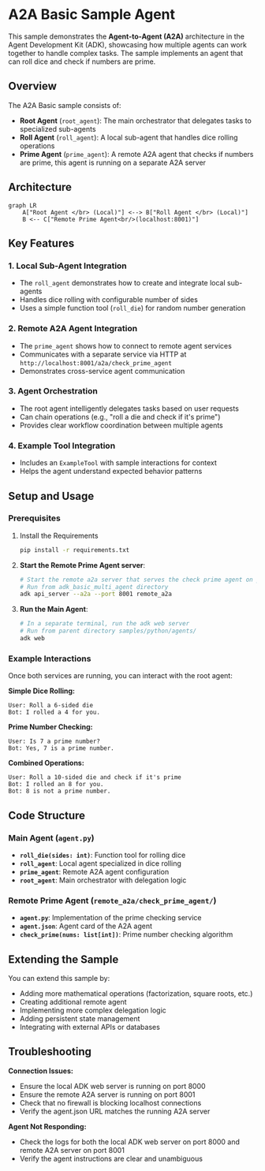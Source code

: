 # A2A Basic Sample Agent

This sample demonstrates the **Agent-to-Agent (A2A)** architecture in the Agent Development Kit (ADK), showcasing how multiple agents can work together to handle complex tasks. The sample implements an agent that can roll dice and check if numbers are prime.

## Overview

The A2A Basic sample consists of:

- **Root Agent** (`root_agent`): The main orchestrator that delegates tasks to specialized sub-agents
- **Roll Agent** (`roll_agent`): A local sub-agent that handles dice rolling operations
- **Prime Agent** (`prime_agent`): A remote A2A agent that checks if numbers are prime, this agent is running on a separate A2A server

## Architecture

```mermaid
graph LR
    A["Root Agent </br> (Local)"] <--> B["Roll Agent </br> (Local)"]
    B <-- C["Remote Prime Agent<br/>(localhost:8001)"]
```

## Key Features

### 1. Local Sub-Agent Integration

- The `roll_agent` demonstrates how to create and integrate local sub-agents
- Handles dice rolling with configurable number of sides
- Uses a simple function tool (`roll_die`) for random number generation

### 2. Remote A2A Agent Integration

- The `prime_agent` shows how to connect to remote agent services
- Communicates with a separate service via HTTP at `http://localhost:8001/a2a/check_prime_agent`
- Demonstrates cross-service agent communication

### 3. Agent Orchestration

- The root agent intelligently delegates tasks based on user requests
- Can chain operations (e.g., "roll a die and check if it's prime")
- Provides clear workflow coordination between multiple agents

### 4. Example Tool Integration

- Includes an `ExampleTool` with sample interactions for context
- Helps the agent understand expected behavior patterns

## Setup and Usage

### Prerequisites

1. Install the Requirements

   ```bash
   pip install -r requirements.txt
   ```

2. **Start the Remote Prime Agent server**:

   ```bash
   # Start the remote a2a server that serves the check prime agent on port 8001
   # Run from adk_basic_multi_agent directory
   adk api_server --a2a --port 8001 remote_a2a
   ```

3. **Run the Main Agent**:

   ```bash
   # In a separate terminal, run the adk web server
   # Run from parent directory samples/python/agents/
   adk web
   ```

### Example Interactions

Once both services are running, you can interact with the root agent:

**Simple Dice Rolling:**

```none
User: Roll a 6-sided die
Bot: I rolled a 4 for you.
```

**Prime Number Checking:**

```none
User: Is 7 a prime number?
Bot: Yes, 7 is a prime number.
```

**Combined Operations:**

```none
User: Roll a 10-sided die and check if it's prime
Bot: I rolled an 8 for you.
Bot: 8 is not a prime number.
```

## Code Structure

### Main Agent (`agent.py`)

- **`roll_die(sides: int)`**: Function tool for rolling dice
- **`roll_agent`**: Local agent specialized in dice rolling
- **`prime_agent`**: Remote A2A agent configuration
- **`root_agent`**: Main orchestrator with delegation logic

### Remote Prime Agent (`remote_a2a/check_prime_agent/`)

- **`agent.py`**: Implementation of the prime checking service
- **`agent.json`**: Agent card of the A2A agent
- **`check_prime(nums: list[int])`**: Prime number checking algorithm

## Extending the Sample

You can extend this sample by:

- Adding more mathematical operations (factorization, square roots, etc.)
- Creating additional remote agent
- Implementing more complex delegation logic
- Adding persistent state management
- Integrating with external APIs or databases

## Troubleshooting

**Connection Issues:**

- Ensure the local ADK web server is running on port 8000
- Ensure the remote A2A server is running on port 8001
- Check that no firewall is blocking localhost connections
- Verify the agent.json URL matches the running A2A server

**Agent Not Responding:**

- Check the logs for both the local ADK web server on port 8000 and remote A2A server on port 8001
- Verify the agent instructions are clear and unambiguous
